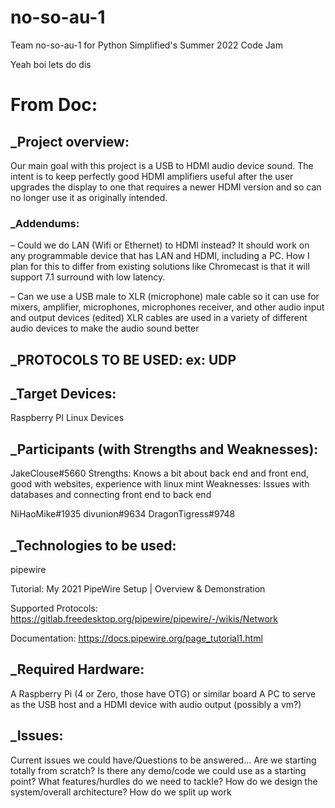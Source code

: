 # no-so-au-1
Team no-so-au-1 for Python Simplified's Summer 2022 Code Jam

Yeah boi lets do dis


# From Doc:
## _Project overview:
Our main goal with this project is a USB to HDMI audio device sound. The intent is to keep perfectly good HDMI amplifiers useful after the user upgrades the display to one that requires a newer HDMI version and so can no longer use it as originally intended.

### _Addendums:
– Could we do LAN (Wifi or Ethernet) to HDMI instead? It should work on any programmable device that has LAN and HDMI, including a PC. How I plan for this to differ from existing solutions like Chromecast is that it will support 7.1 surround with low latency.

– Can we use a USB male to XLR (microphone) male cable so it can use for mixers, amplifier, microphones, microphones receiver, and other audio input and output devices (edited) XLR cables are used in a variety of different audio devices to make the audio sound better

## _PROTOCOLS TO BE USED: ex: UDP


## _Target Devices:
Raspberry PI
Linux Devices


## _Participants (with Strengths and Weaknesses):
JakeClouse#5660
Strengths: Knows a bit about back end and front end, good with websites, experience with linux mint
Weaknesses: Issues with databases and connecting front end to back end

NiHaoMike#1935
divunion#9634
DragonTigress#9748


## _Technologies to be used:
pipewire

Tutorial: My 2021 PipeWire Setup | Overview & Demonstration

Supported Protocols: https://gitlab.freedesktop.org/pipewire/pipewire/-/wikis/Network

Documentation: https://docs.pipewire.org/page_tutorial1.html



## _Required Hardware:
A Raspberry Pi (4 or Zero, those have OTG) or similar board
A PC to serve as the USB host and a HDMI device with audio output
(possibly a vm?)


## _Issues:
Current issues we could have/Questions to be answered…
Are we starting totally from scratch? Is there any demo/code we could use as a starting point?
What features/hurdles do we need to tackle?
How do we design the system/overall architecture?
How do we split up work
